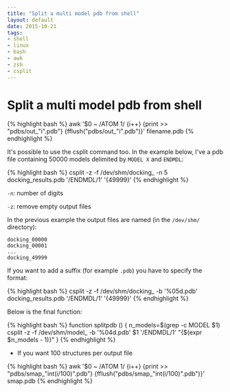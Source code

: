```yaml
---
title: "Split a multi model pdb from shell"
layout: default
date: 2015-10-21
tags:
- shell
- linux
- bash
- awk
- zsh
- csplit
---
```


# Split a multi model pdb from shell

{% highlight bash %}
awk '$0 ~ /ATOM      1/ {i++} {print >> "pdbs/out_"i".pdb"} {fflush("pdbs/out_"i".pdb")}' filename.pdb
{% endhighlight %}

It's possible to use the csplit command too. In the example below, I've a pdb file containing 50000 models delimited by `MODEL X` and `ENDMDL`:

{% highlight bash %}
csplit -z -f /dev/shm/docking_ -n 5 docking_results.pdb '/ENDMDL/1' '{49999}'
{% endhighlight %}

`-n`: number of digits

`-z`: remove empty output files

In the previous example the output files are named (in the `/dev/shm/` directory):

    docking_00000
    docking_00001
    ...
    docking_49999

If you want to add a suffix (for example `.pdb`) you have to specify the format:

{% highlight bash %}
csplit -z -f /dev/shm/docking_ -b '%05d.pdb' docking_results.pdb '/ENDMDL/1' '{49999}'
{% endhighlight %}

Below is the final function:

{% highlight bash %}
function splitpdb () {
    n_models=$(grep -c MODEL $1)
    csplit -z -f /dev/shm/model_ -b '%04d.pdb' $1 '/ENDMDL/1' "{$(expr $n_models - 1)}"
}
{% endhighlight %}

- If you want 100 structures per output file

{% highlight bash %}
awk '$0 ~ /ATOM 1/ {i++} {print >> "pdbs/smap_"int(i/100)".pdb"} {fflush("pdbs/smap_"int(i/100)".pdb")}' smap.pdb
{% endhighlight %}

